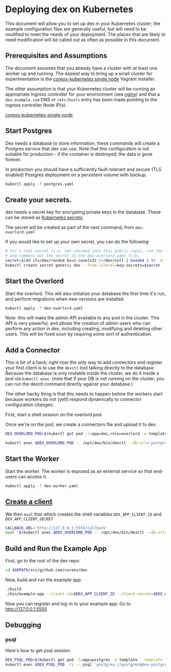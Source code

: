 # Deploying dex on Kubernetes

This document will allow you to set up dex in your Kubernetes cluster; the example configuration files are generally useful, but will need to be modified to meet the needs of your deployment. The places that are likely to need modification will be called out as often as possible in this document.

## Prerequisites and Assumptions

The document assumes that you already have a cluster with at least one worker up and running. The easiest way to bring up a small cluster for experimentation is the [coreos-kubernetes single node](coreos-kubernetes-single-node) Vagrant installer.

The other assumption is that your Kubernetes cluster will be running an appropriate Ingress controller for your environment (see [nginx](https://github.com/kubernetes/contrib/tree/master/ingress/controllers/nginx)) and that a `dex.example.com` DNS or `/etc/hosts` entry has been made pointing to the ingress controller Node IP(s).

[coreos-kubernetes-single-node](https://github.com/coreos/coreos-kubernetes/blob/master/single-node/README.md)

## Start Postgres

Dex needs a database to store information; these commands will create a Postgres service that dex can use. Note that this configuration is not suitable for production - if the container is destroyed, the data is gone forever. 

In production you should have a sufficiently fault-tolerant and secure (TLS enabled) Postgres deployment on a persistent volume with backup.

```bash
kubectl apply -f postgres.yaml
```

## Create your secrets.

dex needs a secret key for encrypting private keys in the database. These can be stored as [Kubernetes secrets][k8s-secrets].

[k8s-secrets]: http://kubernetes.io/v1.0/docs/user-guide/secrets.html

The secret will be created as part of the next command, from `dex-overlord.yaml`

If you would like to set up your own secret, you can do the following:

```bash
# For a real secret (i.e. not checked into this public repo), run the following
# and comment out the secret in the dex-overlord.yaml file.
secret=$(dd if=/dev/random bs=1 count=32 2>/dev/null | base64 | tr -d '\n' > key-secrets)
kubectl create secret generic dex --from-literal=key-secrets=$secret
```

## Start the Overlord

Start the overlord. This will also initialize your database the first time it's run, and perform migrations when new versions are installed.

```bash
kubectl apply -f dex-overlord.yaml
```

Note: this will make the admin API available to any pod in the cluster. This API is very powerful, and allows the creation of admin users who can perform any action in dex, including creating, modifying and deleting other users. This will be fixed soon by requirng some sort of authentication.

## Add a Connector

This is bit of a hack; right now the only way to add connectors and register
your first client is to use the `dexctl` tool talking directly to the
database. Because the database is only routable inside the cluster, we do it
inside a pod via `kubectl exec`. (note that if your DB is not running on the cluster, you can run the dexctl command directly against your database.)

The other hacky thing is that this needs to happen before the workers start because workers do not (yet!) respond dynamically to connector configuration changes.

First, start a shell session on the overlord pod.

Once we're on the pod, we create a connectors file and upload it to dex.
```bash
DEX_OVERLORD_POD=$(kubectl get pod -l=app=dex,role=overlord -o template --template "{{ (index .items 0).metadata.name }}")

kubectl exec $DEX_OVERLORD_POD -- /opt/dex/bin/dexctl --db-url='postgres://postgres@dex-postgres:5432/postgres?sslmode=disable' set-connector-configs '/etc/dex-connectors/connector.json'
```

## Start the Worker

Start the worker. The worker is exposed as an external service so that end-users can access it.

```bash
kubectl apply -f dex-worker.yaml
```

## [Create a client](https://github.com/coreos/dex#registering-clients)

We then `eval` that which creates the shell variables `DEX_APP_CLIENT_ID` and `DEX_APP_CLIENT_SECRET`

```bash
CALLBACK_URL='http://127.0.0.1:5555/callback'
eval "$(kubectl exec $DEX_OVERLORD_POD -- /opt/dex/bin/dexctl --db-url='postgres://postgres@dex-postgres:5432/postgres?sslmode=disable' new-client $CALLBACK_URL )"
```

## Build and Run the Example App

First, go to the root of the dex repo:

```bash
cd $GOPATH/src/github.com/coreos/dex
```

Now, build and run the example app.

```bash
./build
./bin/example-app --client-id=$DEX_APP_CLIENT_ID --client-secret=$DEX_APP_CLIENT_SECRET --discovery=http://dex.example.com
```

Now you can register and log-in to your example app: Go to http://127.0.0.1:5555

## Debugging

### psql

Here's how to get psql session.
```bash
DEX_PSQL_POD=$(kubectl get pod -l=app=postgres -o template --template "{{ (index .items 0).metadata.name }}")
kubectl exec $DEX_PSQL_POD -ti -- psql 'postgres://postgres@dex-postgres:5432/postgres?sslmode=disable'
```
